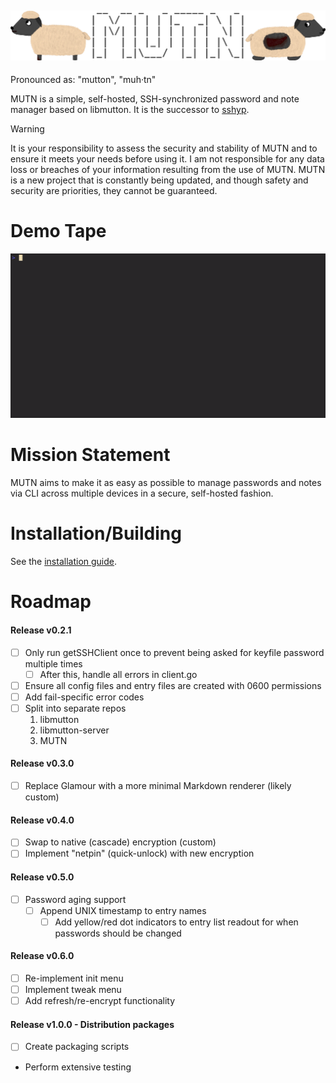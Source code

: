 ![banner](https://raw.githubusercontent.com/rwinkhart/sshyp-labs/main/extra/artwork/MUTN-banner.webp)
---
Pronounced as: "mutton", "muh·tn"

MUTN is a simple, self-hosted, SSH-synchronized password and note manager based on libmutton. It is the successor to [sshyp](https://github.com/rwinkhart/sshyp).

> [!WARNING]
>It is your responsibility to assess the security and stability of MUTN and to ensure it meets your needs before using it.
>I am not responsible for any data loss or breaches of your information resulting from the use of MUTN.
>MUTN is a new project that is constantly being updated, and though safety and security are priorities, they cannot be guaranteed.

# Demo Tape
![mutn-demo.webp](https://raw.githubusercontent.com/rwinkhart/sshyp-labs/main/extra/mutn-vhs/mutn-demo.webp)

# Mission Statement
MUTN aims to make it as easy as possible to manage passwords and notes via CLI across multiple devices in a secure, self-hosted fashion.

# Installation/Building
See the [installation guide](https://github.com/rwinkhart/MUTN/blob/main/wiki/MUTN/install.md).

# Roadmap
#### Release v0.2.1
- [ ] Only run getSSHClient once to prevent being asked for keyfile password multiple times
    - [ ] After this, handle all errors in client.go
- [ ] Ensure all config files and entry files are created with 0600 permissions
- [ ] Add fail-specific error codes
- [ ] Split into separate repos
    1. libmutton
    2. libmutton-server
    3. MUTN
#### Release v0.3.0
- [ ] Replace Glamour with a more minimal Markdown renderer (likely custom)
#### Release v0.4.0
- [ ] Swap to native (cascade) encryption (custom)
- [ ] Implement "netpin" (quick-unlock) with new encryption
#### Release v0.5.0
- [ ] Password aging support
    - [ ] Append UNIX timestamp to entry names
        - [ ] Add yellow/red dot indicators to entry list readout for when passwords should be changed
#### Release v0.6.0
- [ ] Re-implement init menu
- [ ] Implement tweak menu
- [ ] Add refresh/re-encrypt functionality
#### Release v1.0.0 - Distribution packages
- [ ] Create packaging scripts
- Perform extensive testing
